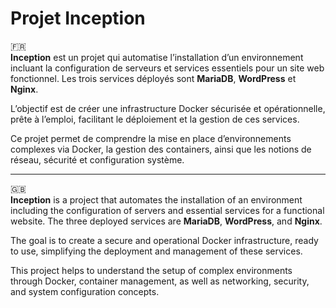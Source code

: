 # Projet Inception

🇫🇷  
**Inception** est un projet qui automatise l’installation d’un environnement incluant la configuration de serveurs et services essentiels pour un site web fonctionnel. Les trois services déployés sont **MariaDB**, **WordPress** et **Nginx**.

L’objectif est de créer une infrastructure Docker sécurisée et opérationnelle, prête à l’emploi, facilitant le déploiement et la gestion de ces services.

Ce projet permet de comprendre la mise en place d’environnements complexes via Docker, la gestion des containers, ainsi que les notions de réseau, sécurité et configuration système.

---

🇬🇧  
**Inception** is a project that automates the installation of an environment including the configuration of servers and essential services for a functional website. The three deployed services are **MariaDB**, **WordPress**, and **Nginx**.

The goal is to create a secure and operational Docker infrastructure, ready to use, simplifying the deployment and management of these services.

This project helps to understand the setup of complex environments through Docker, container management, as well as networking, security, and system configuration concepts.
